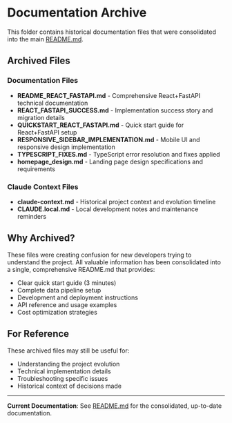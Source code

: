 # Documentation Archive

This folder contains historical documentation files that were consolidated into the main [README.md](../../README.md).

## Archived Files

### Documentation Files
- **README_REACT_FASTAPI.md** - Comprehensive React+FastAPI technical documentation
- **REACT_FASTAPI_SUCCESS.md** - Implementation success story and migration details  
- **QUICKSTART_REACT_FASTAPI.md** - Quick start guide for React+FastAPI setup
- **RESPONSIVE_SIDEBAR_IMPLEMENTATION.md** - Mobile UI and responsive design implementation
- **TYPESCRIPT_FIXES.md** - TypeScript error resolution and fixes applied
- **homepage_design.md** - Landing page design specifications and requirements

### Claude Context Files
- **claude-context.md** - Historical project context and evolution timeline
- **CLAUDE.local.md** - Local development notes and maintenance reminders

## Why Archived?

These files were creating confusion for new developers trying to understand the project. All valuable information has been consolidated into a single, comprehensive README.md that provides:

- Clear quick start guide (3 minutes)
- Complete data pipeline setup
- Development and deployment instructions
- API reference and usage examples
- Cost optimization strategies

## For Reference

These archived files may still be useful for:
- Understanding the project evolution
- Technical implementation details
- Troubleshooting specific issues
- Historical context of decisions made

---

**Current Documentation**: See [README.md](../../README.md) for the consolidated, up-to-date documentation.